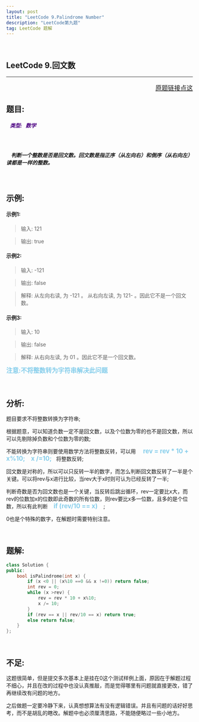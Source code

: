 ```yaml
---
layout: post
title: "LeetCode 9.Palindrome Number"
description: "LeetCode第九题"
tag: LeetCode 题解
---
```


<br />

 **LeetCode 9.回文数**
---
---
<p style="text-align:right;font-size:120%">
<a href="https://leetcode-cn.com/problems/palindrome-number/description/" target="blank">
原题链接点这
</a>
</p>

## **题目:**

##### <b style=";color:Indigo">&nbsp;&nbsp;&nbsp;类型: &nbsp; 数学 </b>

<br />

##### &nbsp;&nbsp;&nbsp; 判断一个整数是否是回文数。回文数是指正序（从左向右）和倒序（从右向左）读都是一样的整数。

<br />

## **示例:**

#### 示例1:

>输入: 121

>输出: true

#### 示例2:

>输入: -121

>输出: false

>解释: 从左向右读, 为 -121 。 从右向左读, 为 121- 。因此它不是一个回文数。

####  示例3:

>输入: 10

>输出: false

>解释: 从右向左读, 为 01 。因此它不是一个回文数。

<b style="color:skyblue;font-size:1.2em">注意:不将整数转为字符串解决此问题 </b>

<br />

## **分析:**

题目要求不将整数转换为字符串;

根据题意，可以知道负数一定不是回文数，以及个位数为零的也不是回文数，所以可以先剔除掉负数和个位数为零的数;

不能转换为字符串则要使用数学方法将整数反转，可以用
&nbsp;&nbsp;&nbsp;  <b style="color:skyblue;font-size: 1.2em">rev = rev * 10 + x%10; &nbsp;&nbsp;&nbsp;x /=10;&nbsp;&nbsp;&nbsp;</b>将整数反转;

回文数是对称的，所以可以只反转一半的数字，而怎么判断回文数反转了一半是个关键。可以将rev与x进行比较，当rev大于x时则可认为已经反转了一半;

判断奇数是否为回文数也是一个关键，当反转后跳出循环，rev一定要比x大，而rev的位数加x的位数即此奇数的所有位数，则rev要比x多一位数，且多的是个位数，所以有此判断<b style="color:skyblue;font-size: 1.2em">&nbsp;&nbsp;&nbsp; if  (rev/10 == x) &nbsp;&nbsp;&nbsp;</b>;

0也是个特殊的数字，在解题时需要特别注意。

<br />

## **题解:**

```C++
class Solution {
public:
    bool isPalindrome(int x) {
        if (x <0 || (x%10 ==0 && x !=0)) return false;
        int rev = 0;
        while (x >rev) {
            rev = rev * 10 + x%10;
            x /= 10;
        }
        if (rev == x || rev/10 == x) return true;
        else return false;
    }
};
````

<br />

## **不足:**

这题很简单，但是提交多次基本上是挂在0这个测试样例上面，原因在于解题过程不细心，并且在改的过程中也没认真推敲，而是觉得哪里有问题就直接更改，错了再继续改有问题的地方。

之后做题一定要冷静下来，认真想想算法有没有逻辑错误。并且有问题的话好好思考，而不是胡乱的瞎改。解题中也必须厘清思路，不能随便略过一些小地方。
